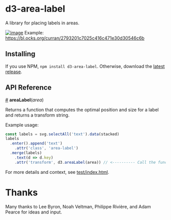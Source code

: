 # d3-area-label

A library for placing labels in areas.

[![image](https://user-images.githubusercontent.com/68416/28669943-0e11fa72-72f4-11e7-9aef-0c575cb20825.png)](https://bl.ocks.org/curran/2793201c7025c416c471e30d30546c6b)
Example: https://bl.ocks.org/curran/2793201c7025c416c471e30d30546c6b

## Installing

If you use NPM, `npm install d3-area-label`. Otherwise, download the [latest release](https://github.com/curran/d3-area-label/releases/latest).

## API Reference

<a href="#area-label" name="area-label">#</a> <b>areaLabel</b>(<i>area</i>)

Returns a function that computes the optimal position and size for a label and returns a transform string.

Example usage:

```js
const labels = svg.selectAll('text').data(stacked)
labels
  .enter().append('text')
    .attr('class', 'area-label')
  .merge(labels)
    .text(d => d.key)
    .attr('transform', d3.areaLabel(area)) // <---------- Call the function like this.
```

For more details and context, see [test/index.html](test/index.html).

# Thanks

Many thanks to Lee Byron, Noah Veltman, Philippe Rivière, and Adam Pearce for ideas and input.
